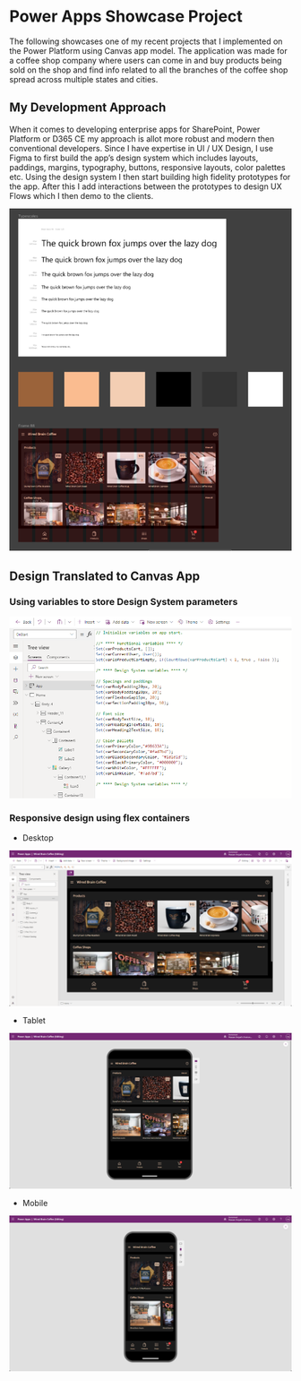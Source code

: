 # Power Apps Showcase Project

The following showcases one of my recent projects that I implemented on the Power Platform using Canvas app model. The application was made for a coffee shop company where users can come in and buy products being sold on the shop and find info related to all the branches of the coffee shop spread across multiple states and cities.

## My Development Approach

When it comes to developing enterprise apps for SharePoint, Power Platform or D365 CE my approach is allot more robust and modern then conventional developers. Since I have expertise in UI / UX Design, I use Figma to first build the app’s design system which includes layouts, paddings, margins, typography, buttons, responsive layouts, color palettes etc. Using the design system I then start building high fidelity prototypes for the app. After this I add interactions between the prototypes to design UX Flows which I then demo to the clients.

![](media/c0ad1edb266a8df36cb329e024a70b2a.png)

## Design Translated to Canvas App

### Using variables to store Design System parameters

![](media/840019e63dca5d1b23afd4ec6db5c610.png)

### Responsive design using flex containers

-   Desktop

![](media/db5701f3ecb9041cc73d07a2712d33e2.png)

-   Tablet

![](media/69a7a4af6f3c30eb5bb785df64e75467.png)

-   Mobile

![](media/efbe786365c165f34d951e157255d6df.png)

